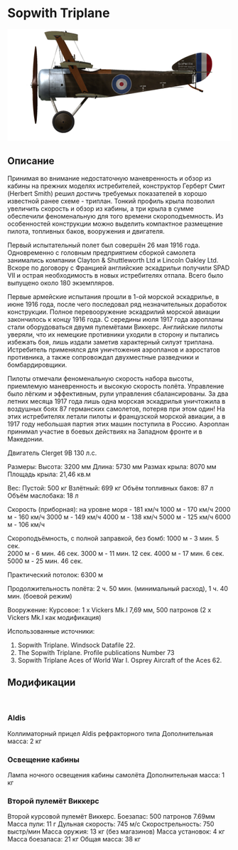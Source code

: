 # Sopwith Triplane

![soptriplane](../images/soptriplane.png)

## Описание

Принимая во внимание недостаточную маневренность и обзор из кабины на прежних моделях истребителей, конструктор Герберт Смит (Herbert Smith) решил достичь требуемых показателей в хорошо известной ранее схеме - триплан. Тонкий профиль крыла позволил увеличить скорость и обзор из кабины, а три крыла в сумме обеспечили феноменальную для того времени скороподъемность. Из особенностей конструкции можно выделить компактное размещение пилота, топливных баков, вооружения и двигателя.

Первый испытательный полет был совершён 26 мая 1916 года. Одновременно с головным предприятием сборкой самолета занимались компании Clayton & Shuttleworth Ltd и Lincoln Oakley Ltd. Вскоре по договору с Францией английские эскадрильи получили SPAD VII и острая необходимость в новых истребителях отпала. Всего было выпущено около 180 экземпляров.

Первые армейские испытания прошли в 1-ой морской эскадрилье, в июне 1916 года, после чего последовал ряд незначительных доработок конструкции. Полное перевооружение эскадрилий морской авиации закончилось к концу 1916 года. С середины июля 1917 года аэропланы стали оборудоваться двумя пулемётами Виккерс. Английские пилоты уверяли, что их немецкие противники уходили в сторону и пытались избежать боя, лишь издали заметив характерный силуэт триплана. Истребитель применялся для уничтожения аэропланов и аэростатов противника, а также сопровождал двухместные разведчики и бомбардировщики.

Пилоты отмечали феноменальную скорость набора высоты, приемлемую маневренность и высокую скорость полёта. Управление было лёгким и эффективным, рули управления сбалансированы. За два летних месяца 1917 года лишь одна морская эскадрилья уничтожила в воздушных боях 87 германских самолетов, потеряв при этом один! На этих истребителях летали пилоты и французской морской авиации, а в 1917 году небольшая партия этих машин поступила в Россию. Аэроплан принимал участие в боевых действиях на Западном фронте и в Македонии.


Двигатель Clerget 9B 130 л.с.

Размеры:
Высота: 3200 мм
Длина: 5730 мм
Размах крыла: 8070 мм
Площадь крыла: 21,46 кв.м

Вес:
Пустой: 500 кг 
Взлётный: 699 кг
Объём топливных баков: 87 л
Объём маслобакa: 18 л    

Скорость (приборная):
на уровне моря - 181 км/ч
1000 м - 170 км/ч
2000 м - 160 км/ч
3000 м - 149 км/ч
4000 м - 138 км/ч
5000 м - 125 км/ч
6000 м - 106 км/ч

Скороподъёмность, с полной заправкой, без бомб:
1000 м - 3 мин. 5 сек.  
2000 м - 6 мин. 46 сек. 
3000 м - 11 мин. 12 сек. 
4000 м - 17 мин. 6 сек.
5000 м - 25 мин. 46 сек.

Практический потолок: 6300 м

Продолжительность полёта: 2 ч. 50 мин. (минимальный расход), 1 ч. 40 мин. (боевой режим)

Вооружение:
Курсовое: 1 х Vickers Mk.I 7,69 мм, 500 патронов (2 х Vickers Mk.I как модификация)

Использованные источники:
1) Sopwith Triplane. Windsock Datafile 22.
2) The Sopwith Triplane. Profile publications Number 73
3) Sopwith Triplane Aces of World War I. Osprey Aircraft of the Aces 62.

## Модификации
﻿

### Aldis

Коллиматорный прицел Aldis рефракторного типа
Дополнительная масса: 2 кг
﻿

### Освещение кабины

Лампа ночного освещения кабины самолёта
Дополнительная масса: 1 кг
﻿

### Второй пулемёт Виккерс

Второй курсовой пулемёт Виккерс.
Боезапас: 500 патронов 7.69мм 
Масса пули: 11 г
Дульная скорость: 745 м/с
Скорострельность: 750 выстр/мин
Масса оружия: 13 кг (без магазинов)
Масса установок: 4 кг
Масса боезапаса: 21 кг
Общая масса: 38 кг
